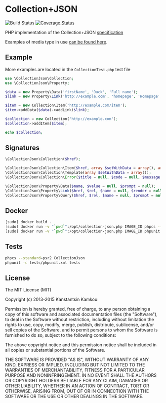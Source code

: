 Collection+JSON
===================

![Build Status](https://travis-ci.org/kkamkou/collection-json.php.svg?branch=master)
[![Coverage Status](https://coveralls.io/repos/kkamkou/collection-json.php/badge.svg?branch=master&service=github)](https://coveralls.io/github/kkamkou/collection-json.php?branch=master)

PHP implementation of the Collection+JSON [specification](http://amundsen.com/media-types/collection/format/)

Examples of media type in use [can be found here](http://amundsen.com/media-types/collection/examples/).

## Example
More examples are located in the ```CollectionTest.php``` test file

```php
use \CollectionJson\Collection;
use \CollectionJson\Property;

$data = new Property\Data('firstName', 'Duck', 'Full name');
$link = new Property\Link('http://example.com', 'homepage', 'Homepage', 'link', 'Link to the homepage');

$item = new Collection\Item('http://example.com/item');
$item->addData($data)->addLink($link);

$collection = new Collection('http://example.com');
$collection->addItem($item);

echo $collection;
```

## Signatures
```php
\CollectionJson\Collection($href);

\CollectionJson\Collection\Item($href, array $setWithData = array(), array $setWithLinks = array());
\CollectionJson\Collection\Template(array $setWithData = array());
\CollectionJson\Collection\Error($title = null, $code = null, $message = null);

\CollectionJson\Property\Data($name, $value = null, $prompt = null);
\CollectionJson\Property\Link($href, $rel, $name = null, $render = null, $prompt = null);
\CollectionJson\Property\Query($href, $rel, $name = null, $prompt = null, array $data = array());
```

## Docker
```sh
[sudo] docker build .
[sudo] docker run -v "`pwd`":/opt/collection-json.php IMAGE_ID phpcs --standard=psr2 CollectionJson
[sudo] docker run -v "`pwd`":/opt/collection-json.php IMAGE_ID phpunit -c tests/phpunit.xml tests
```

## Tests
```sh
phpcs --standard=psr2 CollectionJson
phpunit -c tests/phpunit.xml tests
```

## License
The MIT License (MIT)

Copyright (c) 2013-2015 Kanstantsin Kamkou

Permission is hereby granted, free of charge, to any person obtaining a copy of
this software and associated documentation files (the "Software"), to deal in
the Software without restriction, including without limitation the rights to
use, copy, modify, merge, publish, distribute, sublicense, and/or sell copies of
the Software, and to permit persons to whom the Software is furnished to do so,
subject to the following conditions:

The above copyright notice and this permission notice shall be included in all
copies or substantial portions of the Software.

THE SOFTWARE IS PROVIDED "AS IS", WITHOUT WARRANTY OF ANY KIND, EXPRESS OR
IMPLIED, INCLUDING BUT NOT LIMITED TO THE WARRANTIES OF MERCHANTABILITY, FITNESS
FOR A PARTICULAR PURPOSE AND NONINFRINGEMENT. IN NO EVENT SHALL THE AUTHORS OR
COPYRIGHT HOLDERS BE LIABLE FOR ANY CLAIM, DAMAGES OR OTHER LIABILITY, WHETHER
IN AN ACTION OF CONTRACT, TORT OR OTHERWISE, ARISING FROM, OUT OF OR IN
CONNECTION WITH THE SOFTWARE OR THE USE OR OTHER DEALINGS IN THE SOFTWARE.
